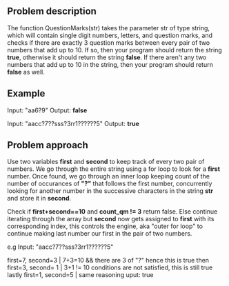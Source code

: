 ## Problem description
The function QuestionMarks(str) takes the parameter str of type string, which will contain single digit numbers, letters, and question marks, and checks if there are exactly 3 question marks between every pair of two numbers that add up to 10. If so, then your program should return the string <b>true</b>, otherwise it should return the string <b>false</b>. If there aren't any two numbers that add up to 10 in the string, then your program should return <b>false</b> as well.

## Example
Input: "aa6?9"
Output: <b>false</b>

Input: "aacc?7??sss?3rr1??????5"
Output: <b>true</b>

## Problem approach
Use two variables <b>first</b> and <b>second</b> to keep track of every two pair of numbers. We go through the entire string using a for loop to look for a <b>first</b> number. Once found, we go through an inner loop keeping count of the number of occurances of <b>"?"</b> that follows the first number, concurrently looking for another number in the successive characters in the string <b>str</b> and store it in <b>second</b>.

Check if <b>first+second==10</b> and <b>count_qm != 3</b> return false.
Else continue iterating through the array but <b>second</b> now gets assigned to <b>first</b> with its corresponding index, this controls the engine, aka "outer for loop" to continue making last number our first in the pair of two numbers.

e.g Input: "aacc?7??sss?3rr1??????5"

first=7, second=3        | 7+3=10 && there are 3 of "?" hence this is true
then first=3, second= 1  | 3+1 != 10 conditions are not satisfied, this is still true
lastly first=1, second=5 | same reasoning
uput: true

